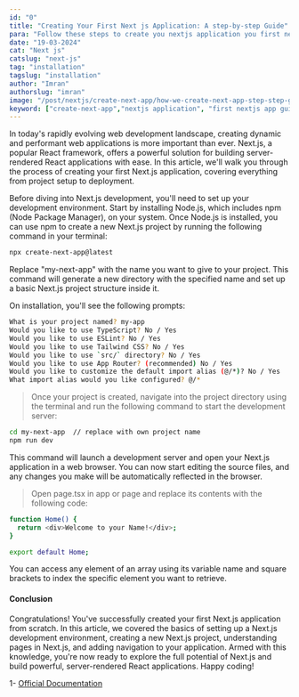 ```yaml
---
id: "0"
title: "Creating Your First Next js Application: A step-by-step Guide"
para: "Follow these steps to create you nextjs application you first next js application."
date: "19-03-2024"
cat: "Next js"
catslug: "next-js"
tag: "installation"
tagslug: "installation"
author: "Imran"
authorslug: "imran"
image: "/post/nextjs/create-next-app/how-we-create-next-app-step-step-guide.webp"
keyword: ["create-next-app","nextjs application", "first nextjs app guide"]
---
```


In today's rapidly evolving web development landscape, creating dynamic and performant web applications is more important than ever. Next.js, a popular React framework, offers a powerful solution for building server-rendered React applications with ease. In this article, we'll walk you through the process of creating your first Next.js application, covering everything from project setup to deployment.

Before diving into Next.js development, you'll need to set up your development environment. Start by installing Node.js, which includes npm (Node Package Manager), on your system. Once Node.js is installed, you can use npm to create a new Next.js project by running the following command in your terminal:

```bash
npx create-next-app@latest
```

Replace "my-next-app" with the name you want to give to your project. This command will generate a new directory with the specified name and set up a basic Next.js project structure inside it.

On installation, you'll see the following prompts:

```bash
What is your project named? my-app
Would you like to use TypeScript? No / Yes
Would you like to use ESLint? No / Yes
Would you like to use Tailwind CSS? No / Yes
Would you like to use `src/` directory? No / Yes
Would you like to use App Router? (recommended) No / Yes
Would you like to customize the default import alias (@/*)? No / Yes
What import alias would you like configured? @/*
```

> Once your project is created, navigate into the project directory using the terminal and run the following command to start the development server:

```bash 
cd my-next-app  // replace with own project name
npm run dev
```

This command will launch a development server and open your Next.js application in a web browser. You can now start editing the source files, and any changes you make will be automatically reflected in the browser.

> Open page.tsx in app or page and replace its contents with the following code:

```bash
function Home() {
  return <div>Welcome to your Name!</div>;
}

export default Home;

```

You can access any element of an array using its variable name and square brackets to index the specific element you want to retrieve.

#### Conclusion
Congratulations! You've successfully created your first Next.js application from scratch. In this article, we covered the basics of setting up a Next.js development environment, creating a new Next.js project, understanding pages in Next.js, and adding navigation to your application. Armed with this knowledge, you're now ready to explore the full potential of Next.js and build powerful, server-rendered React applications. Happy coding!

1- [Official Documentation](https://www.youtube.com/watch?v=ubCNZRNjhyo)
